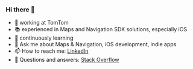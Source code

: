 ### Hi there 👋

- 📍 working at TomTom
- 📚 experienced in Maps and Navigation SDK solutions, especially iOS
- 🌱 continuously learning 
- 💬 Ask me about Maps & Navigation, iOS development, indie apps
- 📫 How to reach me: [LinkedIn](https://www.linkedin.com/in/tnrvrd/)
- 🔎 Questions and answers: [Stack Overflow](https://stackoverflow.com/users/2186887/tanriverdi)
